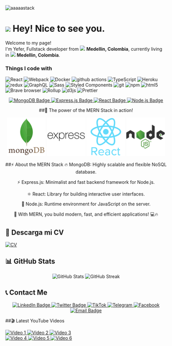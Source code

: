 ![aaaaastack](https://github.com/user-attachments/assets/d4748cbd-a836-4772-a2c0-ab7a959584c3)




<h1><img src="https://emojis.slackmojis.com/emojis/images/1531849430/4246/blob-sunglasses.gif?1531849430" width="30"/> Hey! Nice to see you.</h1>


<p>Welcome to my page! </br> I'm Yefer, Fullstack developer from <img src="https://github.com/user-attachments/assets/31af02a5-ca29-40f0-8e8d-b52d0c2c95fd" width="13"/> <b>Medellin, Colombia</b>, currently living in <img src="https://github.com/user-attachments/assets/31af02a5-ca29-40f0-8e8d-b52d0c2c95fd" width="13"/> <b>Medellin, Colombia</b>. </p>
<h3>Things I code with</h3>
<p>
  <img alt="React" src="https://img.shields.io/badge/-React-45b8d8?style=flat-square&logo=react&logoColor=white" />
  <img alt="Webpack" src="https://img.shields.io/badge/-Webpack-8DD6F9?style=flat-square&logo=webpack&logoColor=white" /> 
  <img alt="Docker" src="https://img.shields.io/badge/-Docker-46a2f1?style=flat-square&logo=docker&logoColor=white" />
  <img alt="github actions" src="https://img.shields.io/badge/-Github_Actions-2088FF?style=flat-square&logo=github-actions&logoColor=white" />
  <img alt="TypeScript" src="https://img.shields.io/badge/-TypeScript-007ACC?style=flat-square&logo=typescript&logoColor=white" />
  <img alt="Heroku" src="https://img.shields.io/badge/-Heroku-430098?style=flat-square&logo=heroku&logoColor=white" />
  <img alt="redux" src="https://img.shields.io/badge/-Redux-764ABC?style=flat-square&logo=redux&logoColor=white" />
  <img alt="GraphQL" src="https://img.shields.io/badge/-GraphQL-E10098?style=flat-square&logo=graphql&logoColor=white" />
  <img alt="Sass" src="https://img.shields.io/badge/-Sass-CC6699?style=flat-square&logo=sass&logoColor=white" />
  <img alt="Styled Components" src="https://img.shields.io/badge/-Styled_Components-db7092?style=flat-square&logo=styled-components&logoColor=white" />
  <img alt="git" src="https://img.shields.io/badge/-Git-F05032?style=flat-square&logo=git&logoColor=white" />
  <img alt="npm" src="https://img.shields.io/badge/-NPM-CB3837?style=flat-square&logo=npm&logoColor=white" />
  <img alt="html5" src="https://img.shields.io/badge/-HTML5-E34F26?style=flat-square&logo=html5&logoColor=white" />
  <img alt="Brave browser" src="https://img.shields.io/badge/-Brave_Browser-FB542B?style=flat-square&logo=brave&logoColor=white" />
  <img alt="Rollup" src="https://img.shields.io/badge/-Rollup-EC4A3F?style=flat-square&logo=rollup.js&logoColor=white" />
  <img alt="d3js" src="https://img.shields.io/badge/-D3.js-F9A03C?style=flat-square&logo=d3.js&logoColor=white" />
  <img alt="Prettier" src="https://img.shields.io/badge/-Prettier-F7B93E?style=flat-square&logo=prettier&logoColor=white" />
</p>
<p align="center">
  <a href="https://www.mongodb.com/" target="_blank">
    <img src="https://img.shields.io/badge/MongoDB-4EA94B?style=for-the-badge&logo=mongodb&logoColor=white" alt="MongoDB Badge"/>
  </a>
  <a href="https://expressjs.com/" target="_blank">
    <img src="https://img.shields.io/badge/Express.js-000000?style=for-the-badge&logo=express&logoColor=white" alt="Express.js Badge"/>
  </a>
  <a href="https://react.dev/" target="_blank">
    <img src="https://img.shields.io/badge/React-61DAFB?style=for-the-badge&logo=react&logoColor=white" alt="React Badge"/>
  </a>
  <a href="https://nodejs.org/" target="_blank">
    <img src="https://img.shields.io/badge/Node.js-339933?style=for-the-badge&logo=nodedotjs&logoColor=white" alt="Node.js Badge"/>
  </a>
</p>
<center>
##🌟 The power of the MERN Stack in action!

<p align="center">
  <img src="https://raw.githubusercontent.com/devicons/devicon/master/icons/mongodb/mongodb-original-wordmark.svg" alt="MongoDB" width="120" height="120"/>
  <img src="https://raw.githubusercontent.com/devicons/devicon/master/icons/express/express-original-wordmark.svg" alt="Express.js" width="120" height="120"/>
  <img src="https://raw.githubusercontent.com/devicons/devicon/master/icons/react/react-original-wordmark.svg" alt="React" width="120" height="120"/>
  <img src="https://raw.githubusercontent.com/devicons/devicon/master/icons/nodejs/nodejs-original-wordmark.svg" alt="Node.js" width="120" height="120"/>
</p>

##⚡ About the MERN Stack
🔥 MongoDB: Highly scalable and flexible NoSQL database.

⚡ Express.js: Minimalist and fast backend framework for Node.js.

⚛️ React: Library for building interactive user interfaces.

🚀 Node.js: Runtime environment for JavaScript on the server.

🚀 With MERN, you build modern, fast, and efficient applications! 💻🔥
</center>


## 📄 Descarga mi CV

[![CV](https://img.shields.io/badge/📄_Descargar_Mi_CV-FF5733?style=for-the-badge&logo=adobeacrobatreader&logoColor=white)](https://github.com/user-attachments/files/18920908/CV.Yeferson.Julian.Mosquera.Orozco.pdf)

## 📊 GitHub Stats

<p align="center">
  <img src="https://github-readme-stats.vercel.app/api?username=sornersbooms&show_icons=true&theme=dark" alt="GitHub Stats"/>
  <img src="https://github-readme-streak-stats.herokuapp.com/?user=sornersbooms&theme=dark" alt="GitHub Streak"/>
</p>

## 📞 Contact Me

<p align="center">
  <a href="https://linkedin.com/in/yeferson-julian-mosquera-orozco" target="_blank">
    <img src="https://img.shields.io/badge/LinkedIn-0077B5?style=for-the-badge&logo=linkedin&logoColor=white" alt="LinkedIn Badge"/>
  </a>
  <a href="https://twitter.com/ProgramadorFiel" target="_blank">
    <img src="https://img.shields.io/badge/Twitter-1DA1F2?style=for-the-badge&logo=twitter&logoColor=white" alt="Twitter Badge"/>
  </a>
  <a href="https://www.tiktok.com/@programadorcristiano1" target="_blank">
    <img src="https://img.shields.io/badge/TikTok-000000?style=for-the-badge&logo=tiktok&logoColor=white" alt="TikTok"/>
  </a>
  <a href="https://t.me/programadormillonary" target="_blank">
    <img src="https://img.shields.io/badge/Telegram-26A5E4?style=for-the-badge&logo=telegram&logoColor=white" alt="Telegram"/>
  </a>
  <a href="https://facebook.com/profile.php?id=61556569053455" target="_blank">
    <img src="https://img.shields.io/badge/Facebook-1877F2?style=for-the-badge&logo=facebook&logoColor=white" alt="Facebook"/>
  </a>
  <a href="mailto:programadorblower@gmail.com" target="_blank">
    <img src="https://img.shields.io/badge/Email-D14836?style=for-the-badge&logo=gmail&logoColor=white" alt="Email Badge"/>
  </a>
</p>


##🎬 Latest YouTube Videos
<div class="carousel">
  <a href="https://www.youtube.com/watch?v=eOJr5wnxZBk" target="_blank">
    <img src="https://img.youtube.com/vi/eOJr5wnxZBk/0.jpg" width="200" alt="Video 1"/>
  </a>
  <a href="https://www.youtube.com/watch?v=m3Pcezsd0Yc" target="_blank">
    <img src="https://img.youtube.com/vi/m3Pcezsd0Yc/0.jpg" width="200" alt="Video 2"/>
  </a>
  <a href="https://www.youtube.com/watch?v=_nw-GDB-Rns" target="_blank">
    <img src="https://img.youtube.com/vi/_nw-GDB-Rns/0.jpg" width="200" alt="Video 3"/>
  </a>
</div>
<div class="carousel">
  <a href="https://www.youtube.com/watch?v=iF3fFQQesBA" target="_blank">
    <img src="https://img.youtube.com/vi/iF3fFQQesBA/0.jpg" width="200" alt="Video 4"/>
  </a>
  <a href="https://www.youtube.com/watch?v=0v_DlMl1_1g" target="_blank">
    <img src="https://img.youtube.com/vi/0v_DlMl1_1g/0.jpg" width="200" alt="Video 5"/>
  </a>
  <a href="https://www.youtube.com/watch?v=IHQW_Rm_b4Y" target="_blank">
    <img src="https://img.youtube.com/vi/IHQW_Rm_b4Y/0.jpg" width="200" alt="Video 6"/>
  </a>
</div>
